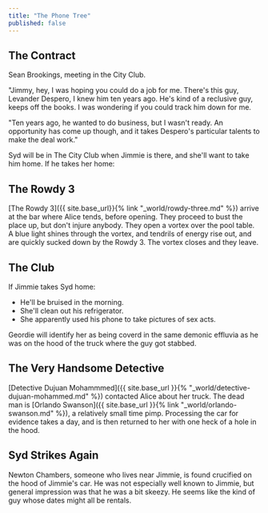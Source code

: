 ```yaml
---
title: "The Phone Tree"
published: false
---
```


## The Contract

Sean Brookings, meeting in the City Club.

"Jimmy, hey, I was hoping you could do a job for me.  There's this guy,
Levander Despero, I knew him ten years ago.  He's kind of a reclusive
guy, keeps off the books.  I was wondering if you could track him down
for me.

"Ten years ago, he wanted to do business, but I wasn't ready.  An
opportunity has come up though, and it takes Despero's particular
talents to make the deal work."

Syd will be in The City Club when Jimmie is there, and she'll want to take him
home.  If he takes her home:

## The Rowdy 3

[The Rowdy 3]({{ site.base_url}}{% link "_world/rowdy-three.md" %}) arrive at
the bar where Alice tends, before opening.  They proceed to bust the place up,
but don't injure anybody.  They open a vortex over the pool table.  A blue
light shines through the vortex, and tendrils of energy rise out, and are
quickly sucked down by the Rowdy 3.  The vortex closes and they leave.

## The Club

If Jimmie takes Syd home:

* He'll be bruised in the morning.
* She'll clean out his refrigerator.
* She apparently used his phone to take pictures of sex acts.

Geordie will identify her as being coverd in the same demonic effluvia as he
was on the hood of the truck where the guy got stabbed.


## The Very Handsome Detective

[Detective Dujuan Mohammmed]({{ site.base_url }}{%
"_world/detective-dujuan-mohammed.md" %}) contacted Alice about her
truck.  The dead man is [Orlando Swanson]({{ site.base_url }}{% link
"_world/orlando-swanson.md" %}), a relatively small time pimp.
Processing the car for evidence takes a day, and is then returned to her
with one heck of a hole in the hood.

## Syd Strikes Again

Newton Chambers, someone who lives near Jimmie, is found crucified on the hood of Jimmie's car.  He was not especially well known to Jimmie, but general impression was that he was a bit skeezy.  He seems like the kind of guy whose dates might all be rentals.
